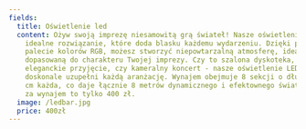 ```yaml
---
fields:
  title: Oświetlenie led
  content: Ożyw swoją imprezę niesamowitą grą świateł! Nasze oświetlenie LED  to
    idealne rozwiązanie, które doda blasku każdemu wydarzeniu. Dzięki pełnej
    palecie kolorów RGB, możesz stworzyć niepowtarzalną atmosferę, idealnie
    dopasowaną do charakteru Twojej imprezy. Czy to szalona dyskoteka,
    eleganckie przyjęcie, czy kameralny koncert - nasze oświetlenie LED
    doskonale uzupełni każdą aranżację. Wynajem obejmuje 8 sekcji o długości 100
    cm każda, co daje łącznie 8 metrów dynamicznego i efektownego światła. Cena
    za wynajem to tylko 400 zł.
  image: /ledbar.jpg
  price: 400zł
---
```


